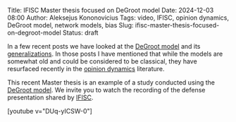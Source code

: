 Title: IFISC Master thesis focused on DeGroot model
Date: 2024-12-03 08:00
Author: Aleksejus Kononovicius
Tags: video, IFISC, opinion dynamics, DeGroot model, network models, bias
Slug: ifisc-master-thesis-focused-on-degroot-model
Status: draft

In a few recent posts we have looked at the [DeGroot
model]({filename}/articles/2024/degroot-model.md) and its
[generalizations](/tag/degroot-model/). In those posts I have mentioned that
while the models are somewhat old and could be considered to be classical,
they have resurfaced recently in the [opinion
dynamics](/tag/opinion-dynamics/) literature.

This recent Master thesis is an example of a study conducted using the
[DeGroot model]({filename}/articles/2024/degroot-model.md). We invite you to
watch the recording of the defense presentation shared by
[IFISC](/tag/ifisc/).

[youtube v="DUq-yICSW-0"]

